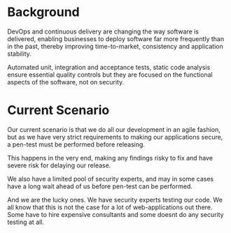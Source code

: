 # Background

DevOps and continuous delivery are changing the way software is delivered, enabling businesses to deploy software far more frequently than in the past, thereby improving time-to-market, consistency and application stability. 

Automated unit, integration and acceptance tests, static code analysis ensure essential quality controls but they are focused on the functional aspects of the software, not on security.

# Current Scenario

Our current scenario is that we do all our development in an agile fashion, but as we have very strict requirements to making our applications secure,  a pen-test must be performed before releasing. 

This happens in the very end, making any findings risky to fix and have severe risk for delaying our release. 

We also have a limited pool of security experts, and may in some cases have a long wait ahead of us before pen-test can be performed. 

And we are the lucky ones. We have security experts testing our code. We all know that this is not the case for a lot of web-applications out there. Some have to hire expensive consultants and some doesnt do any security testing at all.